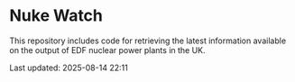 # Nuke Watch

This repository includes code for retrieving the latest information available on the output of EDF nuclear power plants in the UK.

Last updated: 2025-08-14 22:11